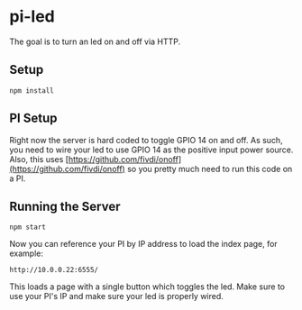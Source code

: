pi-led
=======

The goal is to turn an led on and off via HTTP.

## Setup

```
npm install
```

## PI Setup

Right now the server is hard coded to toggle GPIO 14 on and off.
As such, you need to wire your led to use GPIO 14 as the positive input power source.
Also, this uses [https://github.com/fivdi/onoff](https://github.com/fivdi/onoff)
so you pretty much need to run this code on a PI.

## Running the Server

```
npm start
```

Now you can reference your PI by IP address to load the index page, for example:

```
http://10.0.0.22:6555/
```

This loads a page with a single button which toggles the led.
Make sure to use your PI's IP and make sure your led is properly wired.
